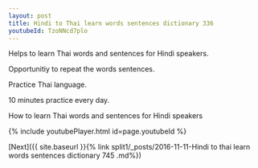 ```yaml
---
layout: post
title: Hindi to Thai learn words sentences dictionary 336 
youtubeId: TzoNNcd7plo
---
```

 
 
Helps to learn Thai words and sentences for Hindi speakers.

Opportunitiy to repeat the words sentences. 

Practice Thai language. 
 
10 minutes practice every day. 
 
How to learn Thai words and sentences for Hindi speakers 
 
{% include youtubePlayer.html id=page.youtubeId %}
 
 
[Next]({{ site.baseurl }}{% link  split1/_posts/2016-11-11-Hindi to thai learn words sentences dictionary 745 .md%})
 
